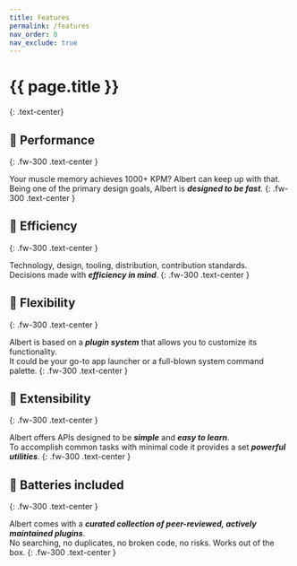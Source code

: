 ```yaml
---
title: Features
permalink: /features
nav_order: 0
nav_exclude: true
---
```


# {{ page.title }}
{: .text-center}


## 🚀 Performance
{: .fw-300 .text-center }

Your muscle memory achieves 1000+ KPM? Albert can keep up with that.<br>
Being one of the primary design goals, Albert is **_designed to be fast_**.
{: .fw-300 .text-center }


## 🌱 Efficiency
{: .fw-300 .text-center }

Technology, design, tooling, distribution, contribution standards.<br>
Decisions made with **_efficiency in mind_**.
{: .fw-300 .text-center }


## 🧩 Flexibility
{: .fw-300 .text-center }

Albert is based on a **_plugin system_** that allows you to customize its functionality.<br>
It could be your go-to app launcher or a full-blown system command palette.
{: .fw-300 .text-center }


## 🔧 Extensibility
{: .fw-300 .text-center }

Albert offers APIs designed to be **_simple_** and **_easy to learn_**.<br> 
To accomplish common tasks with minimal code it provides a set **_powerful utilities_**.
{: .fw-300 .text-center }


## 🔋 Batteries included
{: .fw-300 .text-center }

Albert comes with a **_curated collection of peer-reviewed, actively maintained plugins_**.<br> 
No searching, no duplicates, no broken code, no risks. Works out of the box.
{: .fw-300 .text-center }
